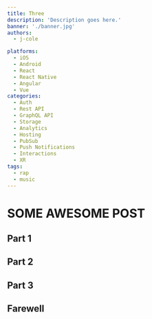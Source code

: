 ```yaml
---
title: Three
description: 'Description goes here.'
banner: './banner.jpg'
authors:
  - j-cole

platforms:
  - iOS
  - Android
  - React
  - React Native
  - Angular
  - Vue
categories:
  - Auth
  - Rest API
  - GraphQL API
  - Storage
  - Analytics
  - Hosting
  - PubSub
  - Push Notifications
  - Interactions
  - XR
tags:
  - rap
  - music
---
```


# SOME AWESOME POST

## Part 1

## Part 2

## Part 3

## Farewell
